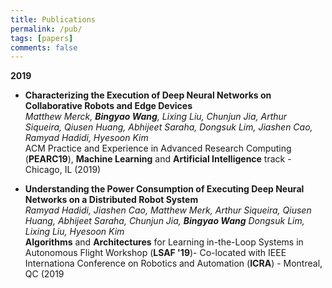 ```yaml
---
title: Publications
permalink: /pub/
tags: [papers]
comments: false
---
```

**2019**
* **Characterizing the Execution of Deep Neural Networks on
    Collaborative Robots and Edge Devices** <br/>
    *Matthew Merck, **Bingyao Wang**, Lixing Liu, Chunjun Jia,
    Arthur Siqueira, Qiusen Huang, Abhijeet Saraha, Dongsuk Lim,
    Jiashen Cao, Ramyad Hadidi, Hyesoon Kim* <br/>
    ACM Practice and Experience in Advanced Research Computing (**PEARC19**),
    **Machine Learning** and **Artificial Intelligence** track - Chicago, IL (2019)

*  **Understanding the Power Consumption of Executing Deep Neural
     Networks on a Distributed Robot System** <br/>
     *Ramyad Hadidi, Jiashen Cao, Matthew Merk, Arthur Siqueira, 
     Qiusen Huang, Abhijeet Saraha, Chunjun Jia, **Bingyao Wang**
     Dongsuk Lim, Lixing Liu, Hyesoon Kim* <br/>
     **Algorithms** and **Architectures** for Learning in-the-Loop Systems in 
     Autonomous Flight Workshop (**LSAF '19**)- Co-located with IEEE Internationa
     Conference on Robotics and Automation (**ICRA**) - Montreal, QC (2019
     
    
